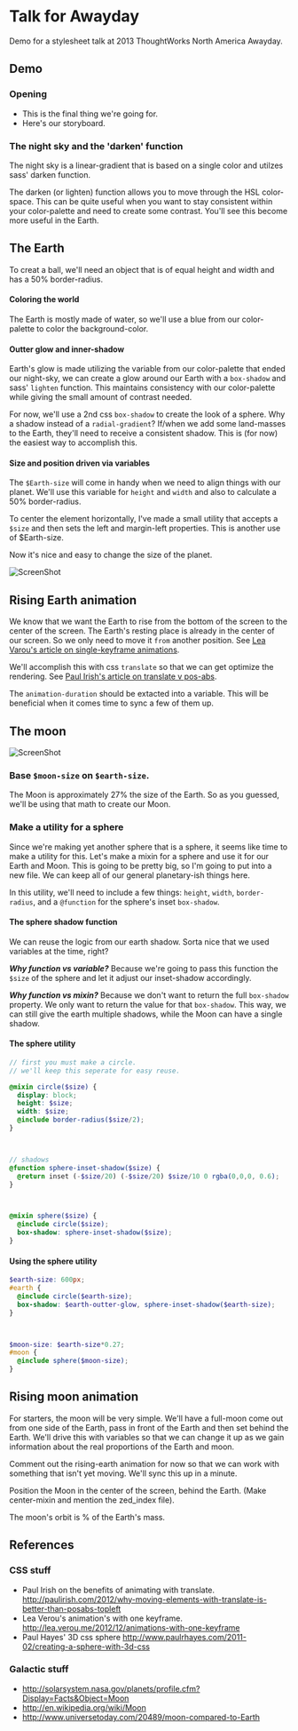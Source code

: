 Talk for Awayday
===================

Demo for a stylesheet talk at 2013 ThoughtWorks North America Awayday.


## Demo

### Opening
* This is the final thing we're going for.
* Here's our storyboard.


### The night sky and the 'darken' function
The night sky is a linear-gradient that is based on a single color and utilzes sass' darken function.

The darken (or lighten) function allows you to move through the HSL color-space. This can be quite useful when you want to stay consistent within your color-palette and need to create some contrast.  You'll see this become more useful in the Earth.


## The Earth
To creat a ball, we'll need an object that is of equal height and width and has a 50% border-radius.


#### Coloring the world
The Earth is mostly made of water, so we'll use a blue from our color-palette to color the background-color.


#### Outter glow and inner-shadow
Earth's glow is made utilizing the variable from our color-palette that ended our night-sky, we can create a glow around our Earth with a `box-shadow` and sass' `lighten` function.  This maintains consistency with our color-palette while giving the small amount of contrast needed.

For now, we'll use a 2nd css `box-shadow` to create the look of a sphere. Why a shadow instead of a `radial-gradient`? If/when we add some land-masses to the Earth, they'll need to receive a consistent shadow.  This is (for now) the easiest way to accomplish this.

#### Size and position driven via variables
The `$Earth-size` will come in handy when we need to align things with our planet.  We'll use this variable for `height` and `width` and also to calculate a 50% border-radius.

To center the element horizontally, I've made a small utility that accepts a `$size` and then sets the left and margin-left properties.  This is another use of $Earth-size.

Now it's nice and easy to change the size of the planet.

![ScreenShot](https://raw.github.com/matthewcopeland/orbits/master/screenshots/01.png)




## Rising Earth animation

We know that we want the Earth to rise from the bottom of the screen to the center of the screen. The Earth's resting place is already in the center of our screen. So we only need to move it `from` another position. See [Lea Varou's article on single-keyframe animations](http://lea.verou.me/2012/12/animations-with-one-keyframe).

We'll accomplish this with css `translate` so that we can get optimize the rendering. See [Paul Irish's article on translate v pos-abs](http://paulirish.com/2012/why-moving-elements-with-translate-is-better-than-posabs-topleft).

The `animation-duration` should be extacted into a variable. This will be beneficial when it comes time to sync a few of them up.



## The moon

![ScreenShot](https://raw.github.com/matthewcopeland/orbits/master/screenshots/02-earth-and-moon.png)


### Base `$moon-size` on `$earth-size`.
The Moon is approximately 27% the size of the Earth. So as you guessed, we'll be using that math to create our Moon.


### Make a utility for a sphere
Since we're making yet another sphere that is a sphere, it seems like time to make a utility for this.  Let's make a mixin for a sphere and use it for our Earth and Moon. This is going to be pretty big, so I'm going to put into a new file.  We can keep all of our general planetary-ish things here.

In this utility, we'll need to include a few things: `height`, `width`, `border-radius`, and a `@function` for the sphere's inset `box-shadow`.

#### The sphere shadow function
We can reuse the logic from our earth shadow. Sorta nice that we used variables at the time, right?

***Why function vs variable?*** Because we're going to pass this function the `$size` of the sphere and let it adjust our inset-shadow accordingly.

***Why function vs mixin?*** Because we don't want to return the full `box-shadow` property.  We only want to return the value for that `box-shadow`. This way, we can still give the earth multiple shadows, while the Moon can have a single shadow.




#### The sphere utility
```scss
// first you must make a circle.
// we'll keep this seperate for easy reuse.

@mixin circle($size) {
  display: block;
  height: $size;
  width: $size;
  @include border-radius($size/2);
}



// shadows
@function sphere-inset-shadow($size) {
  @return inset (-$size/20) (-$size/20) $size/10 0 rgba(0,0,0, 0.6);
}



@mixin sphere($size) {
  @include circle($size);
  box-shadow: sphere-inset-shadow($size);
}
```




#### Using the sphere utility
```scss
$earth-size: 600px;
#earth {
  @include circle($earth-size);
  box-shadow: $earth-outter-glow, sphere-inset-shadow($earth-size);
}



$moon-size: $earth-size*0.27;
#moon {
  @include sphere($moon-size);
}

```


## Rising moon animation
For starters, the moon will be very simple.  We'll have a full-moon come out from one side of the Earth, pass in front of the Earth and then set behind the Earth.  We'll drive this with variables so that we can change it up as we gain information about the real proportions of the Earth and moon.

Comment out the rising-earth animation for now so that we can work with something that isn't yet moving. We'll sync this up in a minute.



Position the Moon in the center of the screen, behind the Earth. (Make center-mixin and mention the zed_index file).



The moon's orbit is % of the Earth's mass.



## References

### CSS stuff
* Paul Irish on the benefits of animating with translate. http://paulirish.com/2012/why-moving-elements-with-translate-is-better-than-posabs-topleft
* Lea Verou's animation's with one keyframe. http://lea.verou.me/2012/12/animations-with-one-keyframe
* Paul Hayes' 3D css sphere http://www.paulrhayes.com/2011-02/creating-a-sphere-with-3d-css


### Galactic stuff
* http://solarsystem.nasa.gov/planets/profile.cfm?Display=Facts&Object=Moon
* http://en.wikipedia.org/wiki/Moon
* http://www.universetoday.com/20489/moon-compared-to-Earth
